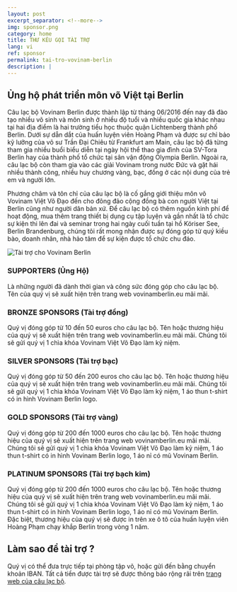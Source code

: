 ```yaml
---
layout: post
excerpt_separator: <!--more-->
img: sponsor.png
category: home
title: THƯ KÊU GỌI TÀI TRỢ
lang: vi
ref: sponsor
permalink: tai-tro-vovinam-berlin
description: |
---
```


## Ủng hộ phát triển môn võ Việt tại Berlin


Câu lạc bộ Vovinam Berlin được thành lập từ tháng 06/2016 đến nay đã đào tạo nhiều võ sinh và môn sinh ở nhiều độ tuổi và nhiều quốc gia khác nhau tại hai địa điểm là hai trường tiểu học thuộc quận Lichtenberg thành phố Berlin. Dưới sự dẫn dắt của huấn luyện viên Hoàng Phạm và được sự chỉ bảo kỹ lưỡng của võ sư Trần Đại Chiêu từ Frankfurt am Main, câu lạc bộ đã từng tham gia nhiều buổi biểu diễn tại ngày hội thể thao gia đình của SV-Tora Berlin hay của thành phố tổ chức tại sân vận động Olympia Berlin. Ngoài ra, câu lạc bộ còn tham gia vào các giải Vovinam trong nước Đức và gặt hái nhiều thành công, nhiều huy chương vàng, bạc, đồng ở các nội dung của trẻ em và người lớn.

<!--more-->

Phương châm và tôn chỉ của câu lạc bộ là cố gắng giới thiệu môn võ Vovinam Việt Võ Đạo đến cho đông đảo cộng đồng bà con người Việt tại Berlin cũng như người dân bản xứ. Để câu lạc bộ có thêm nguồn kinh phí để hoạt động, mua thêm trang thiết bị dụng cụ tập luyện và gần nhất là tổ chức sự kiện thi lên đai và seminar trong hai ngày cuối tuần tại hồ Köriser See, Berlin Brandenburg, chúng tôi rất mong nhận được sự đóng góp từ quý kiều bào, doanh nhân, nhà hảo tâm để sự kiện được tổ chức chu đáo.


![Tài trợ cho Vovinam Berlin](/img/services/sponsor.png)

### SUPPORTERS  (Ủng Hộ)

Là những người đã dành thời gian và công sức đóng góp cho câu lạc bộ. Tên của quý vị sẽ xuất hiện trên trang web vovinamberlin.eu mãi mãi.

### BRONZE SPONSORS (Tài trợ đồng)

Quý vị đóng góp từ 10 đến 50 euros cho câu lạc bộ. Tên hoặc thương hiệu của quý vị sẽ xuất hiện trên trang web vovinamberlin.eu mãi mãi. Chúng tôi sẽ gửi quý vị 1 chìa khóa Vovinam Việt Võ Đạo làm kỷ niệm.

### SILVER SPONSORS (Tài trợ bạc)

Quý vị đóng góp từ 50 đến 200 euros cho câu lạc bộ. Tên hoặc thương hiệu của quý vị sẽ xuất hiện trên trang web vovinamberlin.eu mãi mãi. Chúng tôi sẽ gửi quý vị 1 chìa khóa Vovinam Việt Võ Đạo làm kỷ niệm, 1 áo thun t-shirt có in hình Vovinam Berlin logo.

### GOLD SPONSORS (Tài trợ vàng)

Quý vị đóng góp từ 200 đến 1000 euros cho câu lạc bộ. Tên hoặc thương hiệu của quý vị sẽ xuất hiện trên trang web vovinamberlin.eu mãi mãi. Chúng tôi sẽ gửi quý vị 1 chìa khóa Vovinam Việt Võ Đạo làm kỷ niệm, 1 áo thun t-shirt có in hình Vovinam Berlin logo, 1 áo nỉ có mũ Vovinam Berlin.


### PLATINUM SPONSORS (Tài trợ bạch kim)

Quý vị đóng góp từ 200 đến 1000 euros cho câu lạc bộ. Tên hoặc thương hiệu của quý vị sẽ xuất hiện trên trang web vovinamberlin.eu mãi mãi. Chúng tôi sẽ gửi quý vị 1 chìa khóa Vovinam Việt Võ Đạo làm kỷ niệm, 1 áo thun t-shirt có in hình Vovinam Berlin logo, 1 áo nỉ có mũ Vovinam Berlin. Đặc biệt, thương hiệu của quý vị sẽ được in trên xe ô tô của huấn luyện viên Hoàng Phạm chạy khắp Berlin trong vòng 1 năm.


## Làm sao để tài trợ ?

Quý vị có thể đưa trực tiếp tại phòng tập võ, hoặc gửi đến bằng chuyển khoản IBAN. Tất cả tiền được tài trợ sẽ được thông báo rộng rãi trên [trang web của câu lạc bộ](http://vovinamberlin.eu).




